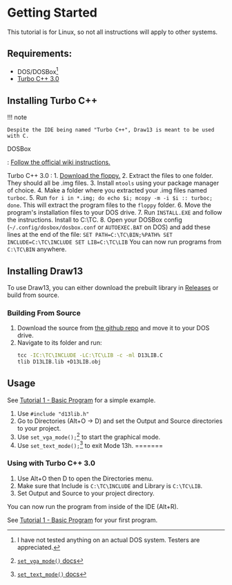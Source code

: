 ﻿
# Getting Started

This tutorial is for Linux, so not all instructions will apply to other systems.

## Requirements:

- DOS/DOSBox[^1]
- [Turbo C++ 3.0](https://winworldpc.com/product/turbo-c/3x)

## Installing Turbo C++

!!! note

	Despite the IDE being named "Turbo C++", Draw13 is meant to be used with C.
 
 DOSBox

:	[Follow the official wiki instructions.](https://www.dosbox.com/wiki/Basic_Setup_and_Installation_of_DosBox)

Turbo C++ 3.0
:	1. [Download the floppy.](https://winworldpc.com/product/turbo-c/3x)
	2. Extract the files to one folder. They should all be .img files.
	3. Install `mtools` using your package manager of choice.
	4. Make a folder where you extracted your .img files named `turboc`.
	5. Run `for i in *.img; do echo $i; mcopy -m -i $i :: turboc; done`. This will extract the program files to the `floppy` folder.
	6. Move the program's installation files to your DOS drive.
	7. Run `INSTALL.EXE` and follow the instructions. Install to C:\TC. 
	8. Open your DOSBox config (`~/.config/dosbox/dosbox.conf` or `AUTOEXEC.BAT` on DOS) and add these lines at the end of the file:
		```
		SET PATH=C:\TC\BIN;%PATH%
		SET INCLUDE=C:\TC\INCLUDE
		SET LIB=C:\TC\LIB
		```
	You can now run programs from `C:\TC\BIN` anywhere. 
## Installing Draw13

To use Draw13, you can either download the prebuilt library in [Releases](https://github.com/goldfishdev/Draw13/releases) or build from source. 

### Building From Source

1. Download the source from [the github repo](https://github.com/goldfishdev/Draw13) and move it to your DOS drive.
2. Navigate to its folder and run:
	```bash
	tcc -IC:\TC\INCLUDE -LC:\TC\LIB -c -ml D13LIB.C
	tlib D13LIB.lib +D13LIB.obj
	```

## Usage
See [Tutorial 1 - Basic Program](tutorials/tutorial1.md) for a simple example.
1. Use `#include "d13lib.h"`
2. Go to Directories (Alt+O -> D) and set the Output and Source directories to your project.
3. Use `set_vga_mode();`[^2] to start the graphical mode. 
4. Use `set_text_mode();`[^3] to exit Mode 13h. 
=======

### Using with Turbo C++ 3.0
1. Use Alt+O then D to open the Directories menu. 
2. Make sure that Include is `C:\TC\INCLUDE` and Library is `C:\TC\LIB`.
3. Set Output and Source to your project directory. 

You can now run the program from inside of the IDE (Alt+R).

See [Tutorial 1 - Basic Program](tutorials/tutorial1.md) for your first program.

 [^1]: I have not tested anything on an actual DOS system. Testers are appreciated.
 [^2]: [`set_vga_mode()` docs](reference/systemfunctions.md#set_vga_mode)
 [^3]: [`set_text_mode()` docs](reference/systemfunctions.md#set_text_mode)
